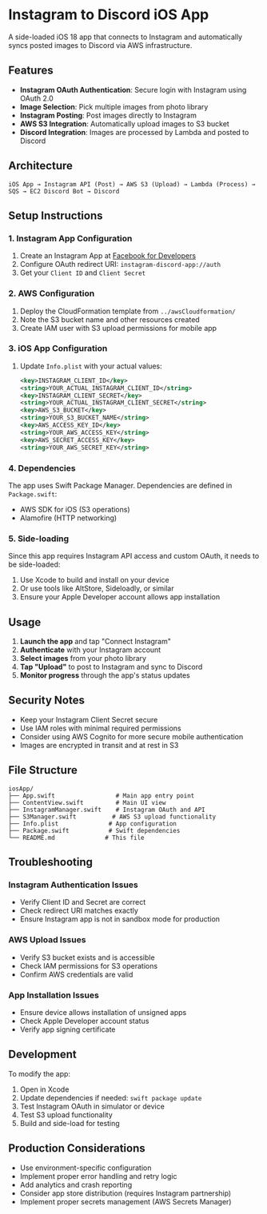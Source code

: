 # Instagram to Discord iOS App

A side-loaded iOS 18 app that connects to Instagram and automatically syncs posted images to Discord via AWS infrastructure.

## Features

- **Instagram OAuth Authentication**: Secure login with Instagram using OAuth 2.0
- **Image Selection**: Pick multiple images from photo library
- **Instagram Posting**: Post images directly to Instagram
- **AWS S3 Integration**: Automatically upload images to S3 bucket
- **Discord Integration**: Images are processed by Lambda and posted to Discord

## Architecture

```
iOS App → Instagram API (Post) → AWS S3 (Upload) → Lambda (Process) → SQS → EC2 Discord Bot → Discord
```

## Setup Instructions

### 1. Instagram App Configuration

1. Create an Instagram App at [Facebook for Developers](https://developers.facebook.com/)
2. Configure OAuth redirect URI: `instagram-discord-app://auth`
3. Get your `Client ID` and `Client Secret`

### 2. AWS Configuration

1. Deploy the CloudFormation template from `../awsCloudformation/`
2. Note the S3 bucket name and other resources created
3. Create IAM user with S3 upload permissions for mobile app

### 3. iOS App Configuration

1. Update `Info.plist` with your actual values:
   ```xml
   <key>INSTAGRAM_CLIENT_ID</key>
   <string>YOUR_ACTUAL_INSTAGRAM_CLIENT_ID</string>
   <key>INSTAGRAM_CLIENT_SECRET</key>
   <string>YOUR_ACTUAL_INSTAGRAM_CLIENT_SECRET</string>
   <key>AWS_S3_BUCKET</key>
   <string>YOUR_S3_BUCKET_NAME</string>
   <key>AWS_ACCESS_KEY_ID</key>
   <string>YOUR_AWS_ACCESS_KEY</string>
   <key>AWS_SECRET_ACCESS_KEY</key>
   <string>YOUR_AWS_SECRET_KEY</string>
   ```

### 4. Dependencies

The app uses Swift Package Manager. Dependencies are defined in `Package.swift`:
- AWS SDK for iOS (S3 operations)
- Alamofire (HTTP networking)

### 5. Side-loading

Since this app requires Instagram API access and custom OAuth, it needs to be side-loaded:

1. Use Xcode to build and install on your device
2. Or use tools like AltStore, Sideloadly, or similar
3. Ensure your Apple Developer account allows app installation

## Usage

1. **Launch the app** and tap "Connect Instagram"
2. **Authenticate** with your Instagram account
3. **Select images** from your photo library
4. **Tap "Upload"** to post to Instagram and sync to Discord
5. **Monitor progress** through the app's status updates

## Security Notes

- Keep your Instagram Client Secret secure
- Use IAM roles with minimal required permissions
- Consider using AWS Cognito for more secure mobile authentication
- Images are encrypted in transit and at rest in S3

## File Structure

```
iosApp/
├── App.swift                 # Main app entry point
├── ContentView.swift         # Main UI view
├── InstagramManager.swift    # Instagram OAuth and API
├── S3Manager.swift          # AWS S3 upload functionality
├── Info.plist              # App configuration
├── Package.swift           # Swift dependencies
└── README.md              # This file
```

## Troubleshooting

### Instagram Authentication Issues
- Verify Client ID and Secret are correct
- Check redirect URI matches exactly
- Ensure Instagram app is not in sandbox mode for production

### AWS Upload Issues
- Verify S3 bucket exists and is accessible
- Check IAM permissions for S3 operations
- Confirm AWS credentials are valid

### App Installation Issues
- Ensure device allows installation of unsigned apps
- Check Apple Developer account status
- Verify app signing certificate

## Development

To modify the app:

1. Open in Xcode
2. Update dependencies if needed: `swift package update`
3. Test Instagram OAuth in simulator or device
4. Test S3 upload functionality
5. Build and side-load for testing

## Production Considerations

- Use environment-specific configuration
- Implement proper error handling and retry logic
- Add analytics and crash reporting
- Consider app store distribution (requires Instagram partnership)
- Implement proper secrets management (AWS Secrets Manager)
